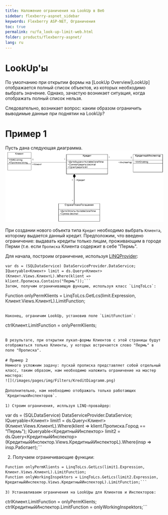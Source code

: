```yaml
---
title: Наложение ограничения на LookUp в Веб
sidebar: flexberry-aspnet_sidebar
keywords: Flexberry ASP-NET, Ограничения
toc: true
permalink: ru/fa_look-up-limit-web.html
folder: products/flexberry-aspnet/
lang: ru
---
```


# LookUp'ы
По умолчанию при открытии формы на [LookUp Overview|LookUp] отображается полный список объектов, из которых необходимо выбрать значение. Однако, зачастую возникает ситуация, когда отображать полный список нельзя.

Следовательно, возникает вопрос: каким образом ограничить выводимые данные при поднятии на LookUp?

# Пример 1
Пусть дана следующая диаграмма.
![](/images/pages/img/Filters/FilterExDiagram.PNG)


При создании нового объекта типа `Кредит` необходимо выбрать `Клиента`, которому выдается данный кредит. Предположим, что введено ограничение: выдавать кредиты только лицам, проживающим в городе Перми (т.е. если `Прописка` Клиента содержит в себе "Пермь".

Для начала, построим ограничение, используя [LINQProvider](fo_linq-provider.html):

```
var ds = (SQLDataService) DataServiceProvider.DataService;
IQueryable<Клиент> limit = ds.Query<Клиент>(Клиент.Views.КлиентL).Where(klient => klient.Прописка.Contains("Пермь"));```
Затем, получим ограничивающую функцию, используя класс `LinqToLcs`:
```
Function onlyPermKlients = LinqToLcs.GetLcs(limit.Expression, Клиент.Views.КлиентL).LimitFunction;
```

Наконец, ограничим LookUp, установив поле `LimitFunction`:

```
ctrlКлиент.LimitFunction = onlyPermKlients;
```

В результате, при открытии лукап-формы Клиентов с этой страницы будут отображаться только Клиенты, у которых встречается слово "Пермь" в поле "Прописка".

# Пример 2
Немного усложним задачу: пускай прописка представляет собой отдельный класс, таким образом, нам необходимо наложить ограничение на мастер мастера:
![](/images/pages/img/Filters/KreditDiagramm.png)

Дополнительно, нам необходимо отображать только работающих `КредитныхИнспекторов`.

1) Строим ограничения, испльзуя LINQ-провайдер: 

```
var ds = (SQLDataService) DataServiceProvider.DataService;
IQueryable<Клиент> limit1 = ds.Query<Клиент>(Клиент.Views.КлиентL).Where(klient => klient.Прописка.Город == "Пермь");
IQueryable<КредитныйИнспектор> limit2 = ds.Query<КредитныйИнспектор>(КредитныйИнспектор.Views.КредитныйИнспекторL).Where(insp => insp.Работает);```

2) Получаем ограничивающие функции:
```
Function onlyPermKlients = LinqToLcs.GetLcs(limit1.Expression, Клиент.Views.КлиентL).LimitFunction;
Function onlyWorkingInspektors = LinqToLcs.GetLcs(limit2.Expression, КредитныйИнспектор.Views.КредитныйИнспекторL).LimitFunction;```

3) Устанавливаем ограничения на LookUpы для Клиентов и Инспекторов:
```
ctrlКлиент.LimitFunction = onlyPermKlients;
ctrlКредитныйИнспектор.LimitFunction = onlyWorkingInspektors;```
